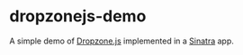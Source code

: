 dropzonejs-demo
===============

A simple demo of [Dropzone.js](http://www.dropzonejs.com/) implemented in a [Sinatra](www.sinatrarb.com) app.
